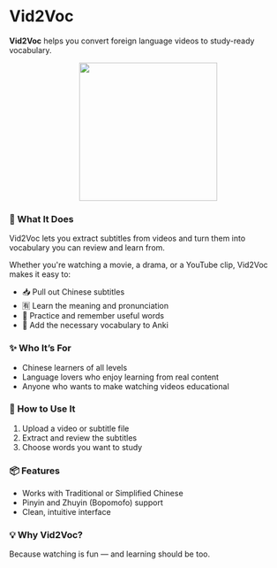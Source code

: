 # Vid2Voc

**Vid2Voc** helps you convert foreign language videos to study-ready vocabulary.
<p align="center">
<img src="https://github.com/user-attachments/assets/3863c2b4-5360-4390-b225-fab4a870feff" width=250 height=250>
<p/>

### 🎯 What It Does  
Vid2Voc lets you extract subtitles from videos and turn them into vocabulary you can review and learn from.

Whether you're watching a movie, a drama, or a YouTube clip, Vid2Voc makes it easy to:
- 📥 Pull out Chinese subtitles  
- 🈶 Learn the meaning and pronunciation  
- 🧠 Practice and remember useful words  
- 🔁 Add the necessary vocabulary to Anki  

### ✨ Who It’s For  
- Chinese learners of all levels  
- Language lovers who enjoy learning from real content  
- Anyone who wants to make watching videos educational

### 🚀 How to Use It  
1. Upload a video or subtitle file  
2. Extract and review the subtitles  
3. Choose words you want to study  

### 📦 Features  
- Works with Traditional or Simplified Chinese  
- Pinyin and Zhuyin (Bopomofo) support  
- Clean, intuitive interface  

### 💡 Why Vid2Voc?  
Because watching is fun — and learning should be too.

